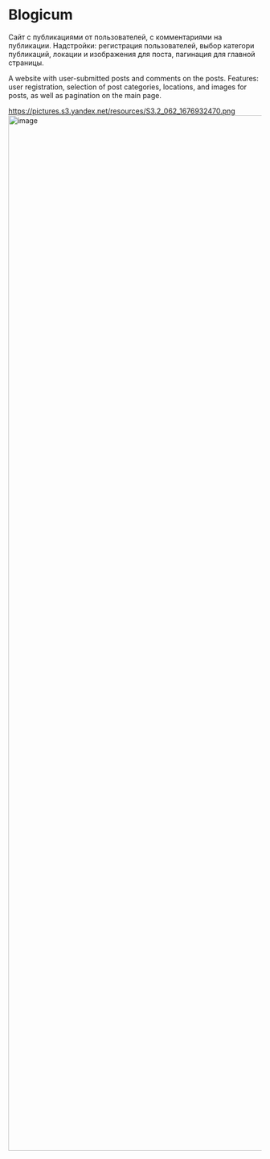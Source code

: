 # Blogicum

Сайт с публикациями от пользователей, с комментариями на публикации. Надстройки: регистрация пользователей, выбор категори публикаций, локации и изображения для поста, пагинация для главной страницы.

A website with user-submitted posts and comments on the posts.
Features: user registration, selection of post categories, locations, and images for posts, as well as pagination on the main page.

https://pictures.s3.yandex.net/resources/S3.2_062_1676932470.png<img width="2880" height="2060" alt="image" src="https://github.com/user-attachments/assets/b0e0dc32-04fd-47b2-b861-fffa9ab50a70" />

